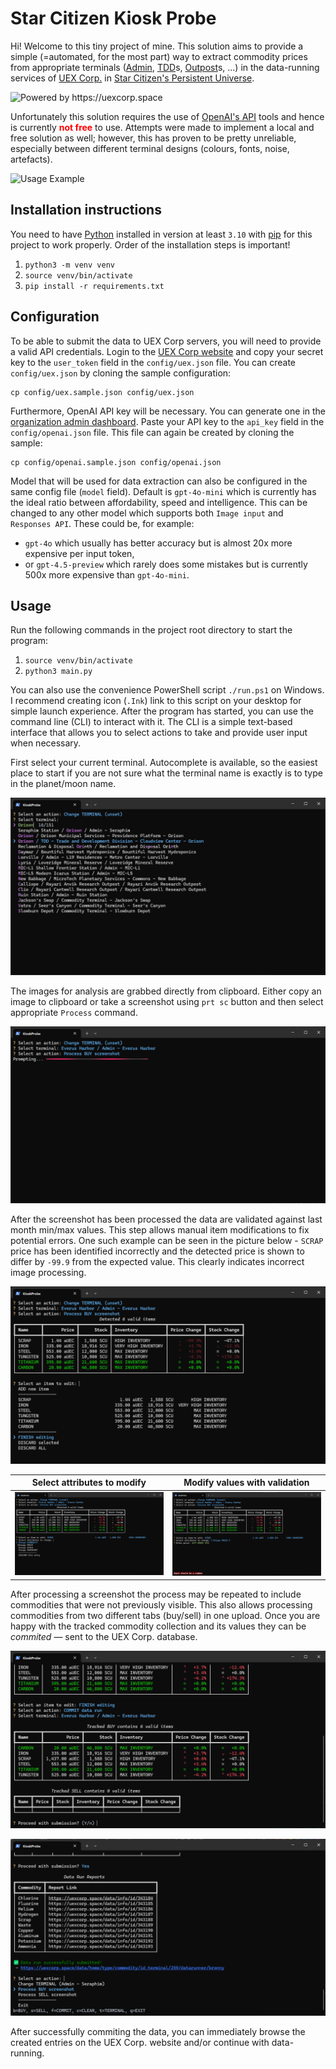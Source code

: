 # Star Citizen Kiosk Probe

Hi!
Welcome to this tiny project of mine.
This solution aims to provide a simple (=automated, for the most part) way to extract commodity prices from appropriate terminals ([Admin](https://uexcorp.space/terminals/info/name/admin-everus-harbor/), [TDD](https://uexcorp.space/terminals/info/name/tdd-trade-and-development-division-area-18/)s, [Outpost](https://uexcorp.space/terminals/info/name/hickes-research-outpost/)s, ...) in the data-running services of [UEX Corp.](https://uexcorp.space/) in [Star Citizen's Persistent Universe](https://robertsspaceindustries.com/en/star-citizen).

<img src="https://uexcorp.space/img/api/uex-api-badge-powered.png" alt="Powered by https://uexcorp.space" width="150" title="Power by UEX Corp">

Unfortunately this solution requires the use of [OpenAI's API](https://platform.openai.com/) tools and hence is currently <span style="color: red">**not free**</span> to use.
Attempts were made to implement a local and free solution as well; however, this has proven to be pretty unreliable, especially between different terminal designs (colours, fonts, noise, artefacts).

![Usage Example](./docs/10-full-view.png)

## Installation instructions

You need to have [Python](https://www.python.org/downloads/) installed in version at least `3.10` with [pip](https://packaging.python.org/en/latest/tutorials/installing-packages/#ensure-you-can-run-pip-from-the-command-line) for this project to work properly.
Order of the installation steps is important!

1. `python3 -m venv venv`
2. `source venv/bin/activate`
3. `pip install -r requirements.txt`

## Configuration
To be able to submit the data to UEX Corp servers, you will need to provide a valid API credentials.
Login to the [UEX Corp website](https://uexcorp.space/account) and copy your secret key to the `user_token` field in the `config/uex.json` file.
You can create `config/uex.json` by cloning the sample configuration:

```shell
cp config/uex.sample.json config/uex.json
```

Furthermore, OpenAI API key will be necessary.
You can generate one in the [organization admin dashboard](https://platform.openai.com/settings/organization/api-keys).
Paste your API key to the `api_key` field in the `config/openai.json` file.
This file can again be created by cloning the sample:

```shell
cp config/openai.sample.json config/openai.json
```

Model that will be used for data extraction can also be configured in the same config file (`model` field).
Default is `gpt-4o-mini` which is currently has the ideal ratio between affordability, speed and intelligence.
This can be changed to any other model which supports both `Image input` and `Responses API`.
These could be, for example:
- `gpt-4o` which usually has better accuracy but is almost 20x more expensive per input token,
- or `gpt-4.5-preview` which rarely does some mistakes but is currently 500x more expensive than `gpt-4o-mini`.

## Usage

Run the following commands in the project root directory to start the program:
1. `source venv/bin/activate`
2. `python3 main.py`

You can also use the convenience PowerShell script `./run.ps1` on Windows.
I recommend creating icon (`.Ink`) link to this script on your desktop for simple launch experience.
After the program has started, you can use the command line (CLI) to interact with it.
The CLI is a simple text-based interface that allows you to select actions to take and provide user input when necessary.

First select your current terminal.
Autocomplete is available, so the easiest place to start if you are not sure what the terminal name is exactly is to type in the planet/moon name.

![Terminal Selection](./docs/02-terminal-autocomplete.png)

The images for analysis are grabbed directly from clipboard.
Either copy an image to clipboard or take a screenshot using `prt sc` button and then select appropriate `Process` command.

![Screenshot Processing](./docs/03-screenshot-processing.png)

After the screenshot has been processed the data are validated against last month min/max values.
This step allows manual item modifications to fix potential errors.
One such example can be seen in the picture below - `SCRAP` price has been identified incorrectly and the detected price is shown to differ by `-99.9` from the expected value.
This clearly indicates incorrect image processing.

![Detected Item Overview](./docs/04-validation.png)

| Select attributes to modify              | Modify values with validation                       |
|------------------------------------------|-----------------------------------------------------|
| ![Item Modification](./docs/05-edit.png) | ![Item Modification](./docs/06-edit-validation.png) |

After processing a screenshot the process may be repeated to include commodities that were not previously visible.
This also allows processing commodities from two different tabs (buy/sell) in one upload.
Once you are happy with the tracked commodity collection and its values they can be _commited_ — sent to the UEX Corp. database.

![Pre-commit Overview](./docs/07-commit.png)

![Post-commit Summary](./docs/09-submitted.png)

After successfully commiting the data, you can immediately browse the created entries on the UEX Corp. website and/or continue with data-running.
